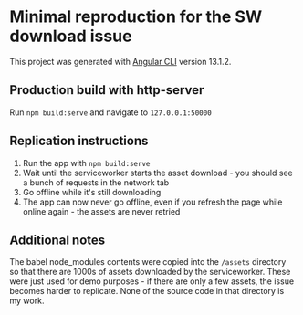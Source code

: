 # Minimal reproduction for the SW download issue

This project was generated with [Angular CLI](https://github.com/angular/angular-cli) version 13.1.2.

## Production build with http-server

Run `npm build:serve` and navigate to `127.0.0.1:50000`

## Replication instructions

1) Run the app with `npm build:serve`
2) Wait until the serviceworker starts the asset download - you should see a bunch of requests in the network tab
3) Go offline while it's still downloading
4) The app can now never go offline, even if you refresh the page while online again - the assets are never retried

## Additional notes

The babel node_modules contents were copied into the `/assets` directory so that there are 1000s of assets downloaded by the serviceworker. These were just used for demo purposes - if there are only a few assets, the issue becomes harder to replicate. None of the source code in that directory is my work.
